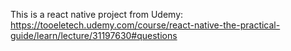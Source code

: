 This is a react native project from Udemy: 
https://tooeletech.udemy.com/course/react-native-the-practical-guide/learn/lecture/31197630#questions
